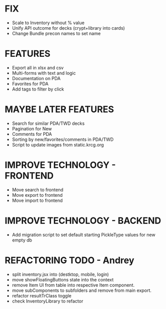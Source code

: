 # FIX
- Scale to Inventory without % value
- Unify API outcome for decks (crypt+library into cards)
- Change Bundle precon names to set name

# FEATURES
- Export all in xlsx and csv
- Multi-forms with text and logic
- Documentation on PDA
- Favorites for PDA
- Add tags to filter by click

# MAYBE LATER FEATURES
- Search for similar PDA/TWD decks
- Pagination for New
- Comments for PDA
- Sorting by new/favorites/comments in PDA/TWD
- Script to update images from static.krcg.org

# IMPROVE TECHNOLOGY - FRONTEND
- Move search to frontend
- Move export to frontend
- Move import to frontend

# IMPROVE TECHNOLOGY - BACKEND
- Add migration script to set default starting PickleType values for new empty db

# REFACTORING TODO - Andrey
- split inventory.jsx into (destktop, mobile, login)
- move showFloatingButtons state into the context
- remove Item UI from table into respective Item component.
- move subComponents to subfolders and remove from main export.
- refactor resultTrClass toggle
- check InventoryLibrary to refactor
